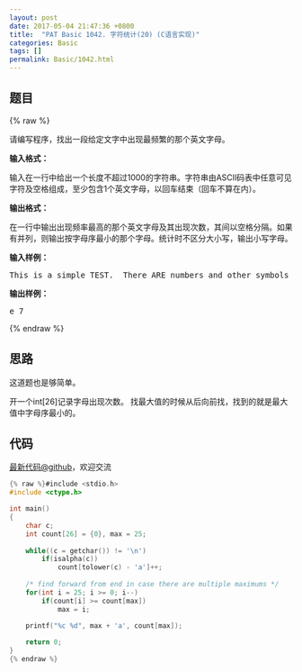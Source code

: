```yaml
---
layout: post
date: 2017-05-04 21:47:36 +0800
title:  "PAT Basic 1042. 字符统计(20) (C语言实现)"
categories: Basic
tags: []
permalink: Basic/1042.html
---
```


## 题目

{% raw %}<div id="problemContent">
<p>
请编写程序，找出一段给定文字中出现最频繁的那个英文字母。</p>
<p><b>
输入格式：
</b></p>
<p>
输入在一行中给出一个长度不超过1000的字符串。字符串由ASCII码表中任意可见字符及空格组成，至少包含1个英文字母，以回车结束（回车不算在内）。
</p>
<p><b>
输出格式：
</b></p>
<p>
在一行中输出出现频率最高的那个英文字母及其出现次数，其间以空格分隔。如果有并列，则输出按字母序最小的那个字母。统计时不区分大小写，输出小写字母。</p>
<b>输入样例：</b><pre>
This is a simple TEST.  There ARE numbers and other symbols 1&amp;2&amp;3...........
</pre>
<b>输出样例：</b><pre>
e 7
</pre>
</div>{% endraw %}

## 思路

这道题也是够简单。

开一个int[26]记录字母出现次数。
找最大值的时候从后向前找，找到的就是最大值中字母序最小的。

## 代码

[最新代码@github](https://github.com/OliverLew/PAT/blob/master/PATBasic/1042.c)，欢迎交流
```c
{% raw %}#include <stdio.h>
#include <ctype.h>

int main()
{
    char c;
    int count[26] = {0}, max = 25;
    
    while((c = getchar()) != '\n') 
        if(isalpha(c))
            count[tolower(c) - 'a']++;
    
    /* find forward from end in case there are multiple maximums */
    for(int i = 25; i >= 0; i--) 
        if(count[i] >= count[max])
            max = i;
    
    printf("%c %d", max + 'a', count[max]);

    return 0;
}
{% endraw %}
```